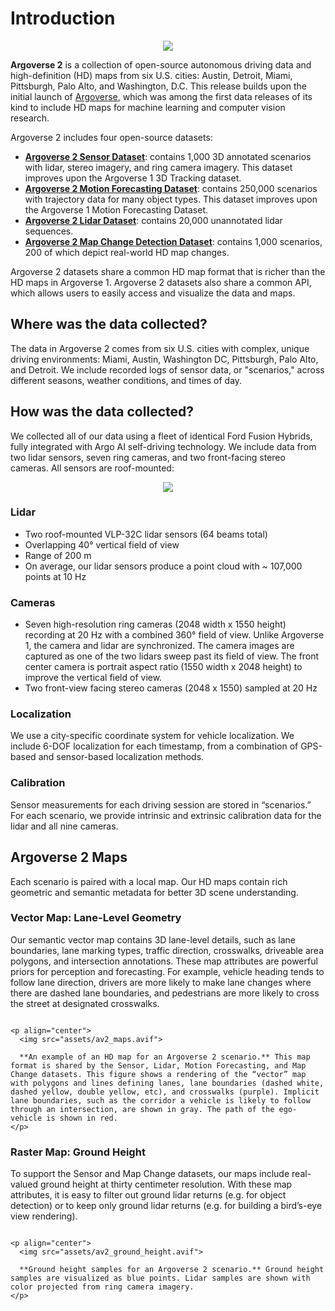 # Introduction

<p align="center">
  <img src="assets/157802162-e40098c1-8677-4c16-ac60-e9bbded6badf.avif">
</p>

**Argoverse 2** is a collection of open-source autonomous driving data and high-definition (HD) maps from six U.S. cities: Austin, Detroit, Miami, Pittsburgh, Palo Alto, and Washington, D.C. This release builds upon the initial launch of [Argoverse](https://arxiv.org/abs/1911.02620), which was among the first data releases of its kind to include HD maps for machine learning and computer vision research.

Argoverse 2 includes four open-source datasets:

- [**Argoverse 2 Sensor Dataset**](./datasets/sensor.md): contains 1,000 3D annotated scenarios with lidar, stereo imagery, and ring camera imagery. This dataset improves upon the Argoverse 1 3D Tracking dataset.
- [**Argoverse 2 Motion Forecasting Dataset**](./datasets/motion_forecasting.md): contains 250,000 scenarios with trajectory data for many object types. This dataset improves upon the Argoverse 1 Motion Forecasting Dataset.
- [**Argoverse 2 Lidar Dataset**](./datasets/lidar.md): contains 20,000 unannotated lidar sequences.
- [**Argoverse 2 Map Change Detection Dataset**](./datasets/map_change_detection.md): contains 1,000 scenarios, 200 of which depict real-world HD map changes.

Argoverse 2 datasets share a common HD map format that is richer than the HD maps in Argoverse 1. Argoverse 2 datasets also share a common API, which allows users to easily access and visualize the data and maps.


## Where was the data collected?

The data in Argoverse 2 comes from six U.S. cities with complex, unique driving environments: Miami, Austin, Washington DC, Pittsburgh, Palo Alto, and Detroit. We include recorded logs of sensor data, or "scenarios," across different seasons, weather conditions, and times of day.

## How was the data collected?

We collected all of our data using a fleet of identical Ford Fusion Hybrids, fully integrated with Argo AI self-driving technology. We include data from two lidar sensors, seven ring cameras, and two front-facing stereo cameras. All sensors are roof-mounted:

<p align="center">
  <img src="assets/av2_vehicle.avif">
</p>

### Lidar

- Two roof-mounted VLP-32C lidar sensors (64 beams total)
- Overlapping 40° vertical field of view
- Range of 200 m
- On average, our lidar sensors produce a point cloud with ~ 107,000 points at 10 Hz

### Cameras

- Seven high-resolution ring cameras (2048 width x 1550 height) recording at 20 Hz with a combined 360° field of view. Unlike Argoverse 1, the camera and lidar are synchronized. The camera images are captured as one of the two lidars sweep past its field of view. The front center camera is portrait aspect ratio (1550 width x 2048 height) to improve the vertical field of view.
- Two front-view facing stereo cameras (2048 x 1550) sampled at 20 Hz

### Localization

We use a city-specific coordinate system for vehicle localization. We include 6-DOF localization for each timestamp, from a combination of GPS-based and sensor-based localization methods.

### Calibration

Sensor measurements for each driving session are stored in “scenarios.” For each scenario, we provide intrinsic and extrinsic calibration data for the lidar and all nine cameras.

## Argoverse 2 Maps

Each scenario is paired with a local map. Our HD maps contain rich geometric and semantic metadata for better 3D scene understanding.

### Vector Map: Lane-Level Geometry

Our semantic vector map contains 3D lane-level details, such as lane boundaries, lane marking types, traffic direction, crosswalks, driveable area polygons, and intersection annotations. These map attributes are powerful priors for perception and forecasting. For example, vehicle heading tends to follow lane direction, drivers are more likely to make lane changes where there are dashed lane boundaries, and pedestrians are more likely to cross the street at designated crosswalks.

<!-- ```admonish example

<p align="center">
  <img src="assets/av2_maps.avif">
</p>

An example of an HD map for an Argoverse 2 scenario.
This map format is shared by the Sensor, Lidar, Motion Forecasting, and Map Change datasets. This figure shows a rendering of the “vector” map with polygons and lines defining lanes, lane boundaries (dashed white, dashed yellow, double yellow, etc), and crosswalks (purple). Implicit lane boundaries, such as the corridor a vehicle is likely to follow through an intersection, are shown in gray. The path of the ego-vehicle is shown in red.

``` -->

```admonish example

<p align="center">
  <img src="assets/av2_maps.avif">

  **An example of an HD map for an Argoverse 2 scenario.** This map format is shared by the Sensor, Lidar, Motion Forecasting, and Map Change datasets. This figure shows a rendering of the “vector” map with polygons and lines defining lanes, lane boundaries (dashed white, dashed yellow, double yellow, etc), and crosswalks (purple). Implicit lane boundaries, such as the corridor a vehicle is likely to follow through an intersection, are shown in gray. The path of the ego-vehicle is shown in red.
</p>

```

### Raster Map: Ground Height

To support the Sensor and Map Change datasets, our maps include real-valued ground height at thirty centimeter resolution. With these map attributes, it is easy to filter out ground lidar returns (e.g. for object detection) or to keep only ground lidar returns (e.g. for building a bird’s-eye view rendering).

```admonish example

<p align="center">
  <img src="assets/av2_ground_height.avif">

  **Ground height samples for an Argoverse 2 scenario.** Ground height samples are visualized as blue points. Lidar samples are shown with color projected from ring camera imagery.
</p>

```
